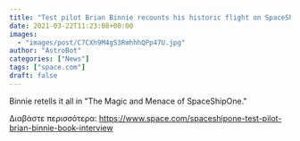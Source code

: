 ```yaml
---
title: "Test pilot Brian Binnie recounts his historic flight on SpaceShipOne and the future of private space travel in new book"
date: 2021-03-22T11:23:08+00:00
images:
  - "images/post/C7CXh9M4gS3RmhhhQPp47U.jpg"
author: "AstroBot"
categories: ["News"]
tags: ["space.com"]
draft: false
---
```


Binnie retells it all in "The Magic and Menace of SpaceShipOne." 

Διαβάστε περισσότερα: https://www.space.com/spaceshipone-test-pilot-brian-binnie-book-interview
